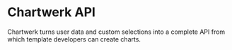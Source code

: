 # Chartwerk API

Chartwerk turns user data and custom selections into a complete API from which template developers can create charts.